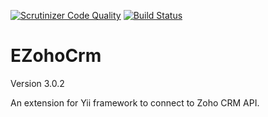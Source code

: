 [![Scrutinizer Code Quality](https://scrutinizer-ci.com/g/dmitry-kulikov/EZohoCrm/badges/quality-score.png?b=scrutinizer)](https://scrutinizer-ci.com/g/dmitry-kulikov/EZohoCrm/?branch=scrutinizer)
[![Build Status](https://scrutinizer-ci.com/g/dmitry-kulikov/EZohoCrm/badges/build.png?b=scrutinizer)](https://scrutinizer-ci.com/g/dmitry-kulikov/EZohoCrm/build-status/scrutinizer)

EZohoCrm
========

Version 3.0.2

An extension for Yii framework to connect to Zoho CRM API.

